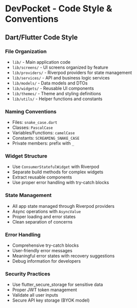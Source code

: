 # DevPocket - Code Style & Conventions

## Dart/Flutter Code Style

### File Organization
- `lib/` - Main application code
- `lib/screens/` - UI screens organized by feature
- `lib/providers/` - Riverpod providers for state management
- `lib/services/` - API and business logic services
- `lib/models/` - Data models and DTOs
- `lib/widgets/` - Reusable UI components
- `lib/themes/` - Theme and styling definitions
- `lib/utils/` - Helper functions and constants

### Naming Conventions
- Files: `snake_case.dart`
- Classes: `PascalCase`
- Variables/Functions: `camelCase`
- Constants: `SCREAMING_SNAKE_CASE`
- Private members: prefix with `_`

### Widget Structure
- Use `ConsumerStatefulWidget` with Riverpod
- Separate build methods for complex widgets
- Extract reusable components
- Use proper error handling with try-catch blocks

### State Management
- All app state managed through Riverpod providers
- Async operations with `AsyncValue`
- Proper loading and error states
- Clean separation of concerns

### Error Handling
- Comprehensive try-catch blocks
- User-friendly error messages
- Meaningful error states with recovery suggestions
- Debug information for developers

### Security Practices
- Use flutter_secure_storage for sensitive data
- Proper JWT token management
- Validate all user inputs
- Secure API key storage (BYOK model)